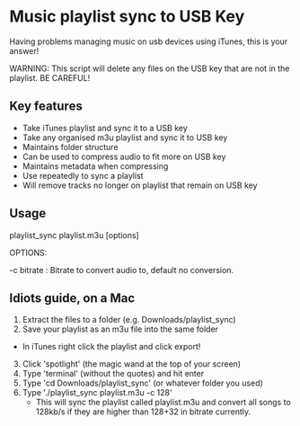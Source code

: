 # Music playlist sync to USB Key

Having problems managing music on usb devices using iTunes, this is your answer!

WARNING: This script will delete any files on the USB key that are not in the playlist. BE CAREFUL! 

## Key features
* Take iTunes playlist and sync it to a USB key
* Take any organised m3u playlist and sync it to USB key
* Maintains folder structure 
* Can be used to compress audio to fit more on USB key
* Maintains metadata when compressing
* Use repeatedly to sync a playlist
* Will remove tracks no longer on playlist that remain on USB key

## Usage
	
 playlist_sync playlist.m3u [options]

 OPTIONS:
   
   -c bitrate : Bitrate to convert audio to, default no conversion.

## Idiots guide, on a Mac

1. Extract the files to a folder (e.g. Downloads/playlist_sync)
2. Save your playlist as an m3u file into the same folder
  * In iTunes right click the playlist and click export!
3. Click 'spotlight' (the magic wand at the top of your screen)
4. Type 'terminal' (without the quotes) and hit enter
5. Type 'cd Downloads/playlist_sync' (or whatever folder you used)
6. Type './playlist_sync playlist.m3u -c 128'
   * This will sync the playlist called playlist.m3u and convert all songs to 128kb/s if they are higher than 128+32 in bitrate currently.
